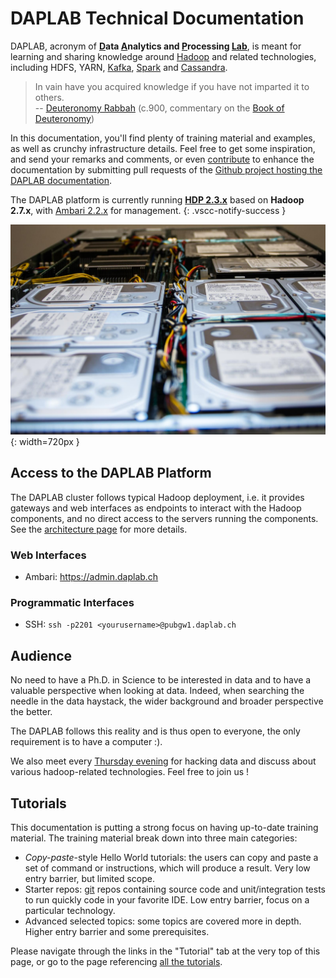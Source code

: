 DAPLAB Technical Documentation
==============================

DAPLAB, acronym of __<u>D</u>ata <u>A</u>nalytics and <u>P</u>rocessing <u>Lab</u>__,
is meant for learning and sharing knowledge around [Hadoop](http://hadoop.apache.org/)
and related technologies, including HDFS, YARN, [Kafka](http://kafka.apache.org/),
[Spark](http://spark.apache.org/) and [Cassandra](http://cassandra.apache.org/).


> In vain have you acquired knowledge if you have not imparted it to others. <br/>
> -- [Deuteronomy Rabbah](https://en.wikipedia.org/wiki/Deuteronomy_Rabbah)
> (c.900, commentary on the [Book of Deuteronomy](http://en.wikipedia.org/wiki/Book_of_Deuteronomy))

In this documentation, you'll find plenty of training material and examples, as
well as crunchy infrastructure details. Feel free to get some inspiration, and
send your remarks and comments, or even [contribute](https://help.github.com/articles/fork-a-repo/)
to enhance the documentation by submitting pull requests of the
[Github project hosting the DAPLAB documentation](https://github.com/daplab/documentation).


The DAPLAB platform is currently running
[**HDP 2.3.x**](http://docs.hortonworks.com/HDPDocuments/HDP2/HDP-2.3.4/index.html)
based on **Hadoop 2.7.x**, with
[Ambari 2.2.x](http://docs.hortonworks.com/HDPDocuments/Ambari-2.2.0.0/index.html)
for management.
{: .vscc-notify-success }

![Commodity Hardware](0hardware0.jpeg){: width=720px }

Access to the DAPLAB Platform
-----------------------------

The DAPLAB cluster follows typical Hadoop deployment, i.e. it provides gateways and
web interfaces as endpoints to interact with the Hadoop components, and no direct access
to the servers running the components. See the [architecture page](architecture.md) for more details.

### Web Interfaces

<!-- -   Hue: <https://hue.daplab.ch> -->
-   Ambari: <https://admin.daplab.ch>

### Programmatic Interfaces

-   SSH: `ssh -p2201 <yourusername>@pubgw1.daplab.ch`

Audience
---------

No need to have a Ph.D. in Science to be interested in data and to have
a valuable perspective when looking at data. Indeed, when searching the needle in the
data haystack, the wider background and broader perspective the better.

The DAPLAB follows this reality and is thus open to everyone,
the only requirement is to have a computer :).

We also meet every [Thursday evening](hacky_thursdays.md) for hacking data and discuss
about various hadoop-related technologies. Feel free to join us !


Tutorials
---------

This documentation is putting a strong focus on having up-to-date training material.
The training material break down into three main categories:

* _Copy-paste_-style Hello World tutorials: the users can copy and paste a set of command
  or instructions, which will produce a result. Very low entry barrier, but limited scope.
* Starter repos: [git](https://git-scm.com/) repos containing source code and unit/integration
  tests to run quickly code in your favorite IDE. Low entry barrier, focus on a particular
  technology.
* Advanced selected topics: some topics are covered more in depth. Higher entry barrier
  and some prerequisites.

Please navigate through the links in the "Tutorial" tab at the very top of this page, or
go to the page referencing [all the tutorials](tutorials/index.md).
